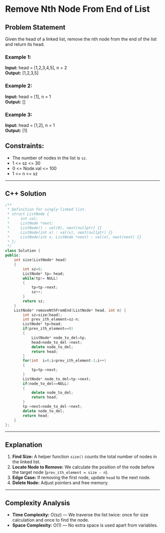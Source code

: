# Remove Nth Node From End of List

## Problem Statement

Given the head of a linked list, remove the nth node from the end of the list and return its head.

### Example 1:
**Input:** head = [1,2,3,4,5], n = 2  
**Output:** [1,2,3,5]  

### Example 2:
**Input:** head = [1], n = 1  
**Output:** []  

### Example 3:
**Input:** head = [1,2], n = 1  
**Output:** [1]  

## Constraints:
- The number of nodes in the list is `sz`.
- 1 <= sz <= 30
- 0 <= Node.val <= 100
- 1 <= n <= sz

---

## C++ Solution

```cpp
/**
 * Definition for singly-linked list.
 * struct ListNode {
 *     int val;
 *     ListNode *next;
 *     ListNode() : val(0), next(nullptr) {}
 *     ListNode(int x) : val(x), next(nullptr) {}
 *     ListNode(int x, ListNode *next) : val(x), next(next) {}
 * };
 */
class Solution {
public:
    int size(ListNode* head)
    {
        int sz=0;
        ListNode* tp= head;
        while(tp!= NULL)
        {
            tp=tp->next;
            sz++;
        }
        return sz;
    }
    ListNode* removeNthFromEnd(ListNode* head, int n) {
        int sz=size(head);
        int prev_ith_element=sz-n;
        ListNode* tp=head;
        if(prev_ith_element==0)
        {
            ListNode* node_to_del=tp;
            head=node_to_del->next;
            delete node_to_del;
            return head;
        }
        for(int  i=0;i<prev_ith_element-1;i++)
        {
            tp=tp->next;
        }
        ListNode* node_to_del=tp->next;
        if(node_to_del==NULL)
        {
            delete node_to_del;
            return head;
        }
        tp->next=node_to_del->next;
        delete node_to_del;
        return head;
    }
};
```

---

## Explanation

1. **Find Size:** A helper function `size()` counts the total number of nodes in the linked list.
2. **Locate Node to Remove:** We calculate the position of the node before the target node (`prev_ith_element = size - n`).
3. **Edge Case:** If removing the first node, update `head` to the next node.
4. **Delete Node:** Adjust pointers and free memory.

---

## Complexity Analysis

- **Time Complexity:** O(sz) — We traverse the list twice: once for size calculation and once to find the node.
- **Space Complexity:** O(1) — No extra space is used apart from variables.
